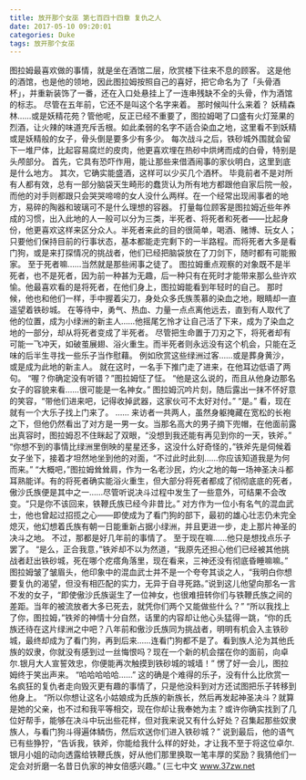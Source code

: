 ```yaml
---
title: 放开那个女巫 第七百四十四章 复仇之人
date: 2017-05-10 09:20:01
categories: Duke
tags: 放开那个女巫
---
```


图拉姆最喜欢做的事情，就是坐在酒馆二层，欣赏楼下往来不息的顾客。
这是他的酒馆，也是他的领地，因此图拉姆按照自己的喜好，把它命名为了「头骨酒杯」，并重新装饰了一番，还在入口处悬挂上了一连串残缺不全的头骨，作为酒馆的标志。
尽管在五年前，它还不是叫这个名字来着。
那时候叫什么来着？
妖精森林……或是妖精花苑？管他呢，反正已经不重要了，图拉姆喝了口盛有火灯笼果的烈酒，让火辣的味道充斥舌根。如此柔弱的名字不适合染血之地，这里看不到妖精或是妖精般的女子，骨头倒是要多少有多少。
每次战斗之后，铁砂城外围就会留下一堆尸体，比起容易腐烂的皮肉，他更喜欢埋在热砂中烘烤而成的白骨，特别是头颅部分。
首先，它具有恐吓作用，能让那些来借酒闹事的家伙明白，这里到底是什么地方。
其次，它确实能盛酒，这样可以少买几个酒杯。
毕竟前者不是对所有人都有效，总有一部分脑袋天生畸形的蠢货认为所有地方都跟他自家后院一般，而他的对手则都跟只会哭哭啼啼的女人没什么两样。在一个经常出现闹事者的地方，易碎的陶器和玻璃可不是什么理想的容器。
打量每位顾客是图拉姆近些年养成的习惯，出入此地的人一般可以分为三类，半死者、将死者和死者——比起身份，他更喜欢这样来区分众人。半死者来此的目的很简单，喝酒、赌博、玩女人；只要他们保持目前的行事状态，基本都能走完剩下的一半路程。而将死者大多是看门狗，或是来打探情况的挑战者，他们已经把脑袋放在了刀剑下，随时都有可能搬家。
至于死者嘛……当然就是那些闹事之徒了。
图拉姆重点观察的对象既不是半死者，也不是死者，因为前一种甚为无趣，后一种只有在死时才能带来那么些许欢愉。他最喜欢看的是将死者，在他们身上，图拉姆能看到年轻时的自己。
那时候，他也和他们一样，手中握着尖刀，身处众多氏族羡慕的染血之地，眼睛却一直遥望着铁砂城。
在等待中，勇气、热血、力量一点点离他远去，直到有人取代了他的位置，成为小绿洲的新主人……他摇尾乞怜才让自己活了下来，成为了染血之地的一部分，却从将死者变成了半死者。
尽管把生命置于刀刃之下，将死者却有可能一飞冲天，如破茧展翅、浴火重生。而半死者则永远没有这个机会，只能在乏味的后半生寻找一些乐子当作慰藉。
例如欣赏这些绿洲过客……或是葬身黄沙，或是成为此地的新主人。
就在这时，一名手下推门走了进来，在他耳边低语了两句。
“喔？你确定没有听错？”图拉姆怔了怔。
“他是这么说的，而且从他身边那名女子的容貌来看……很可能是一名神女。”
图拉姆沉吟片刻，随后露出一抹不怀好意的笑容，“带他们进来吧，记得收掉武器，这家伙可不太好对付。”
“是。”
看，现在就有一个大乐子找上门来了。
……
来访者一共两人，虽然身躯掩藏在宽松的长袍之下，但他仍然看出了对方是一男一女。当那名高大的男子摘下兜帽，在他面前露出真容时，图拉姆忍不住眯起了双眼，“没想到我还能有再见到你的一天，铁斧。”
“你想不到的事情比绿洲里倒映的星星还多，这没什么好奇怪的，”铁斧先是伺候着女子坐下，接着才坦然地坐到他的对面，“不过此时此刻……你应该知道我是为何而来。”
“大概吧，”图拉姆耸耸肩，作为一名老沙民，灼火之地的每一场神圣决斗都耳熟能详。有的将死者确实能浴火重生，但大部分将死者都成了彻彻底底的死者，傲沙氏族便是其中之一……尽管听说决斗过程中发生了一些意外，可结果不会改变。“只是你不该回来，铁鞭氏族已经今非昔比。”
对方作为一位小有名气的混血武士，他也曾起过招揽之心——即使成为了看门狗的部下，最初的雄心壮志仍未完全熄灭，他幻想着氏族有朝一日能重新占据小绿洲，并且更进一步，走上那片神圣的决斗之地。
不过，那都是好几年前的事情了。
至于现在嘛……他只是想找点乐子罢了。
“是么，正合我意，”铁斧却不以为然道，“我原先还担心他们已经被其他挑战者赶出铁砂城，死在哪个疙瘩角落里，现在看来，三神还没有彻底昏睡嘛嘛。”
图拉姆皱了皱眉头，他印象中的混血武士并不是一个夸夸其谈之人，“我明白你想要复仇的渴望，但没有相匹配的实力，无异于自寻死路。”说到这儿他望向那名一言不发的女子，“即使傲沙氏族诞生了一位神女，也很难扭转你们与铁鞭氏族之间的差距。当年的被流放者大多已死去，就凭你们两个又能做些什么？”
“所以我找上了你，图拉姆，”铁斧的神情十分自然，话里的内容却让他心头猛得一跳，“你的氏族还待在这片绿洲之中吧？八年前和傲沙氏族同为挑战者，明明有机会入主铁砂城，最终却成为了看门狗，再到后来……连看门狗都不是了。看到族人沦为其他氏族的奴隶，你就没有感到过一丝悔恨吗？现在一个新的机会摆在你的面前，向卓尔.银月大人宣誓效忠，你便能再次触摸到铁砂城的城墙！”
愣了好一会儿，图拉姆终于笑出声来。
“哈哈哈哈哈……”
这的确是个难得的乐子，没有什么比欣赏一名疯狂的复仇者走向毁灭更有趣的事情了，只是他没料到对方还试图把乐子转移到他身上。
“所以你想让这名小姑娘成为氏族的新族长，然后再发起神圣决斗？就算是她的父亲，也不过和我平等相交，现在你却让我奉她为主？或许你确实找到了几位好帮手，能够在决斗中玩出些花样，但对我来说又有什么好处？召集起那些奴隶族人，与看门狗斗得遍体鳞伤，然后欢送你们进入铁砂城？”
说到最后，他的语气已有些狰狞，“告诉我，铁斧，你能给我什么样的好处，才让我不至于将这位卓尔.银月小姐的动向透露给铁鞭氏族，好从他们那里换取一笔丰厚的奖励？我猜他们一定会对折磨一名昔日仇家的神女倍感兴趣。”
(三七中文 www.37zw.net
